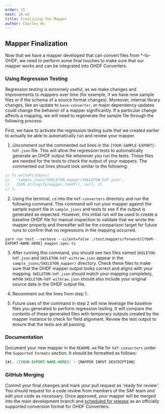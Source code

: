 ```yaml
---
order: 15
next: 16.md
title: Finalizing the Mapper
author: Charles Hu
---
```


## Mapper Finalization

Now that we have a mapper developed that can convert files from *-to-OHDF, we need to perform some final touches to make sure that our mapper works and can be integrated into OHDF Converters.

### Using Regression Testing

Regression testing is extremely useful, as we make changes and improvements to mappers over time (for example, if we have new sample files or if the schema of a source format changes). Moreover, internal library changes, like an update to `base-converter`, or major dependency updates could change the behavior of a mapper significantly. If a particular change affects a mapping, we will need to regenerate the sample file through the following process:

First, we have to activate the regression testing suite that we created earlier to actually be able to automatically run and review your mapper.

1. Uncomment out the commented out lines in the `{YOUR-SAMPLE-EXPORT}-hdf.json` file. This will allow the regression tests to automatically generate an OHDF output file whenever you run the tests. These files are needed for the tests to check the output of your mappers. The commented out lines should look similar to the following:
```typescript
// fs.writeFileSync(
//   'sample_jsons/SKELETON_mapper/SKELETON-hdf.json',
//   JSON.stringify(mapper.toHdf(), null, 2)
// );
```

2. Using the terminal, `cd` into the `hdf-converters` directory and run the following command. This command will run your mapper against the sample export file in `sample_jsons` and tests to see if the output is generated as expected. However, this initial run will be used to create a baseline OHDF file for manual inspection to validate that we wrote the mapper properly and thereafter will be the comparison target for future runs to confirm that no regressions in the mapping occurred.
```shell
yarn run test --verbose --silent=false ./test/mappers/forward/{YOUR-EXPORT-NAME-HERE}_mapper.spec.ts
```

3. After running this command, you should see two files named `SKELETON-hdf.json` and `SKELETON-hdf-withraw.json` appear in the `sample_jsons/SKELETON_mapper/` directory. Check these files to make sure that the OHDF mapper output looks correct and aligns with your mapping. `SKELETON-hdf.json` should match your mapping completely, while `SKELETON-hdf-withraw.json` should also include your original source data in the OHDF output file.

4. Recomment out the lines from step 1.

3. Future uses of the command in step 2 will now leverage the baseline files you generated to perform regression testing. It will compare the contents of these generated files with temporary outputs created by the mapper instance to check for field alignment. Review the test output to ensure that the tests are all passing.

### Documentation

Document your new mapper in the `README.md` file for `hdf-converters` under the `Supported Formats` section. It should be formatted as follows:
```markdown
{#}. [{YOUR-EXPORT-NAME-HERE}] - {MAPPER INPUT DESCRIPTION}
```

### GitHub Merging

Commit your final changes and mark your pull request as 'ready for review'. You should request for a code review from members of the SAF team and edit your code as necessary. Once approved, your mapper will be merged into the main development branch and [scheduled for release](https://github.com/mitre/heimdall2/wiki/How-to-create-a-Heimdall2-release) as an officially supported conversion format for OHDF Converters.
